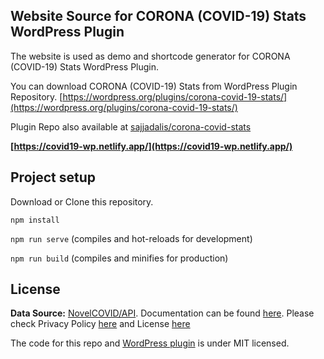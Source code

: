 ## Website Source for CORONA (COVID-19) Stats WordPress Plugin

The website is used as demo and shortcode generator for CORONA (COVID-19) Stats WordPress Plugin.

You can download CORONA (COVID-19) Stats from WordPress Plugin Repository.
[https://wordpress.org/plugins/corona-covid-19-stats/](https://wordpress.org/plugins/corona-covid-19-stats/)

Plugin Repo also available at [sajjadalis/corona-covid-stats](https://github.com/sajjadalis/corona-covid-stats)

**[https://covid19-wp.netlify.app/](https://covid19-wp.netlify.app/)**

## Project setup

Download or Clone this repository.

`npm install`

`npm run serve` (compiles and hot-reloads for development)

`npm run build` (compiles and minifies for production)

## License

**Data Source:** [NovelCOVID/API](https://github.com/NovelCOVID/API). Documentation can be found [here](https://disease.sh/docs/). Please check Privacy Policy [here](https://github.com/NovelCOVID/API/blob/master/privacy.md) and License [here](https://github.com/NovelCOVID/API/blob/master/LICENSE)

The code for this repo and [WordPress plugin](https://github.com/sajjadalis/corona-covid-stats) is under MIT licensed.